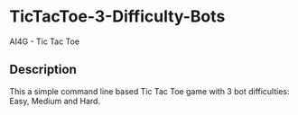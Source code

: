 # TicTacToe-3-Difficulty-Bots
AI4G - Tic Tac Toe

## Description
This a simple command line based Tic Tac Toe game with 3 bot difficulties: Easy, Medium and Hard.
